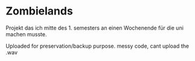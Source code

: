 # Zombielands
Projekt das ich mitte des 1. semesters an einen Wochenende für die uni machen musste.

Uploaded for preservation/backup purpose. messy code, cant upload the .wav

